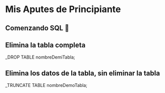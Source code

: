 # Mis Aputes de Principiante


## Comenzando SQL 🚀


## Elimina la tabla completa
_DROP TABLE nombreDemiTabla;

## Elimina los datos de la tabla, sin eliminar la tabla
_TRUNCATE TABLE nombreDemoTabla;


